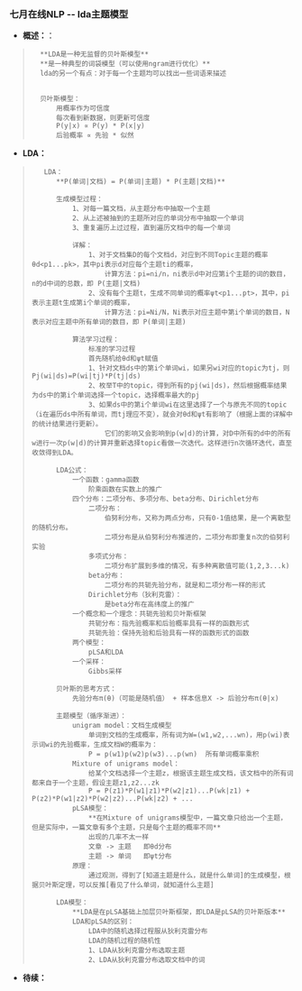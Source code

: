 ### 七月在线NLP -- lda主题模型
- **概述：**：
>       **LDA是一种无监督的贝叶斯模型**
>       **是一种典型的词袋模型（可以使用ngram进行优化）**
>       lda的另一个有点：对于每一个主题均可以找出一些词语来描述
>
>
>       贝叶斯模型：
>           用概率作为可信度
>           每次看到新数据，则更新可信度
>           P(y|x) ∝ P(y) * P(x|y)
>           后验概率 ∝ 先验 * 似然

- **LDA：**
>        LDA：
>           **P(单词|文档) = P(单词|主题) * P(主题|文档)**
>
>           生成模型过程：
>               1、对每一篇文档，从主题分布中抽取一个主题
>               2、从上述被抽到的主题所对应的单词分布中抽取一个单词
>               3、重复遍历上过过程，直到遍历文档中的每一个单词
>
>               详解：
>                   1、对于文档集D的每个文档d，对应到不同Topic主题的概率θd<p1...pk>，其中pi表示d对应每个主题ti的概率，
>                       计算方法：pi=ni/n，ni表示d中对应第i个主题的词的数目，n的d中词的总数，即 P(主题|文档)
>                   2、没有每个主题t，生成不同单词的概率ψt<p1...pt>，其中，pi表示主题t生成第i个单词的概率，
>                       计算方法：pi=Ni/N，Ni表示对应主题中第i个单词的数目，N表示对应主题中所有单词的数目，即 P(单词|主题)
>
>               算法学习过程：
>                   标准的学习过程
>                   首先随机给θd和ψt赋值
>                   1、针对文档ds中的第i个单词wi，如果另wi对应的topic为tj，则Pj(wi|ds)=P(wi|tj)*P(tj|ds)
>                   2、枚举T中的topic，得到所有的pj(wi|ds)，然后根据概率结果为ds中的第i个单词选择一个topic，选择概率最大的pj
>                   3、如果ds中的第i个单词wi在这里选择了一个与原先不同的topic（i在遍历ds中所有单词，而tj理应不变），就会对θd和ψt有影响了（根据上面的详解中的统计结果进行更新）。
>                       它们的影响又会影响到p(w|d)的计算，对D中所有的d中的所有w进行一次p(w|d)的计算并重新选择topic看做一次迭代。这样进行n次循环迭代，直至收敛得到LDA。
>
>           LDA公式：
>               一个函数：gamma函数
>                   阶乘函数在实数上的推广
>               四个分布：二项分布、多项分布、beta分布、Dirichlet分布
>                   二项分布：
>                       伯努利分布，又称为两点分布，只有0-1值结果，是一个离散型的随机分布。
>                       二项分布是从伯努利分布推进的，二项分布即重复n次的伯努利实验
>                   多项式分布：
>                       二项分布扩展到多维的情况，有多种离散值可能(1,2,3...k)
>                   beta分布：
>                       二项分布的共轭先验分布，就是和二项分布一样的形式
>                   Dirichlet分布（狄利克雷）：
>                       是beta分布在高纬度上的推广
>               一个概念和一个理念：共轭先验和贝叶斯框架
>                   共轭分布：指先验概率和后验概率具有一样的函数形式
>                   共轭先验：保持先验和后验具有一样的函数形式的函数
>               两个模型：
>                   pLSA和LDA
>               一个采样：
>                   Gibbs采样
>
>           贝叶斯的思考方式：
>               先验分布π(θ)（可能是随机值） + 样本信息X -> 后验分布π(θ|x)
>
>           主题模型（循序渐进）：
>               unigram model：文档生成模型
>                   单词到文档的生成概率，所有词为W=(w1,w2,...wn)，用p(wi)表示词wi的先验概率，生成文档W的概率为：
>                   P = p(w1)p(w2)p(w3)...p(wn)  所有单词概率乘积
>               Mixture of unigrams model：
>                   给某个文档选择一个主题z，根据该主题生成文档，该文档中的所有词都来自于一个主题，假设主题z1,z2...zk
>                   P = P(z1)*P(w1|z1)*P(w2|z1)...P(wk|z1) + P(z2)*P(w1|z2)*P(w2|z2)...P(wk|z2) + ...
>               pLSA模型：
>                   **在Mixture of unigrams模型中，一篇文章只给出一个主题，但是实际中，一篇文章有多个主题，只是每个主题的概率不同**
>                   出现的几率不太一样
>                   文章 -> 主题   即θd分布
>                   主题 -> 单词   即ψt分布
>               原理：
>                   通过观测，得到了[知道主题是什么，就是什么单词]的生成模型，根据贝叶斯定理，可以反推[看见了什么单词，就知道什么主题]
>
>           LDA模型：
>               **LDA是在pLSA基础上加层贝叶斯框架，即LDA是pLSA的贝叶斯版本**
>               LDA和pLSA的区别：
>                   LDA中的随机选择过程服从狄利克雷分布
>                   LDA的随机过程的随机性
>                   1、LDA从狄利克雷分布选取主题
>                   2、LDA从狄利克雷分布选取文档中的词
>
>
>
>
>
>
>
>
>
>
>
>

- **待续：**
>
>
>
>
>
>
>
>
>
>
>
>
>
>
>
>
>
>
>
>
>
>
>
>
>
>
>
>
>
>
>
>
>
>
>
>
>
>
>
>
>
>
>
>
>
>
>
>
